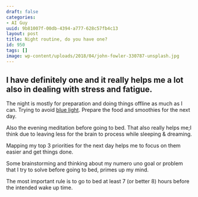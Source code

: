 ```yaml
---
draft: false
categories:
- AI Guy
uuid: 9b81007f-00db-4394-a777-628c57fb4c13
layout: post
title: Night routine, do you have one?
id: 950
tags: []
image: wp-content/uploads/2018/04/john-fowler-330787-unsplash.jpg
---
```


## I have definitely&nbsp;one and it really helps me a lot also in dealing with stress and fatigue.

The night is mostly for preparation and doing things offline as much as I can. Trying to avoid&nbsp;[blue light](https://www.scientificamerican.com/article/q-a-why-is-blue-light-before-bedtime-bad-for-sleep/). Prepare the food and smoothies for the next day.

Also the evening meditation&nbsp;before going to bed. That also really helps me;I think due to leaving less for the brain to process while sleeping & dreaming.

Mapping my top 3 priorities for the next day helps me to focus on them easier and get things done.

Some brainstorming and thinking about my numero uno goal or problem that I try to solve before going to bed, primes up my mind.

The most important rule is to go to bed at least 7 (or better 8) hours before the intended wake up time. &nbsp; &nbsp;
